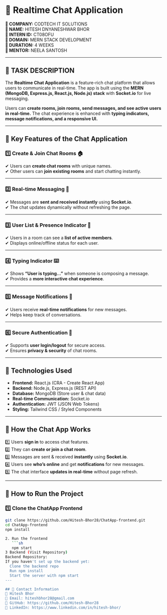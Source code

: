 # 💬 Realtime Chat Application  

 **🔹 COMPANY:** CODTECH IT SOLUTIONS  
 **🔹 NAME:** HITESH DNYANESHWAR BHOR   
 **🔹 INTERN ID:** CT08OFU  
 **🔹 DOMAIN:** MERN STACK DEVELOPMENT  
 **🔹 DURATION:** 4 WEEKS  
 **🔹 MENTOR:** NEELA SANTOSH 

---

## 📌 **TASK DESCRIPTION**  

The **Realtime Chat Application** is a feature-rich chat platform that allows users to communicate in real-time. The app is built using the **MERN (MongoDB, Express.js, React.js, Node.js) stack** with **Socket.io** for live messaging.  

Users can **create rooms, join rooms, send messages, and see active users in real-time.** The chat experience is enhanced with **typing indicators, message notifications, and a responsive UI.**  

---

## 🔹 **Key Features of the Chat Application**  

### **1️⃣ Create & Join Chat Rooms 🏠**  
✔ Users can **create chat rooms** with unique names.  
✔ Other users can **join existing rooms** and start chatting instantly.  

---

### **2️⃣ Real-time Messaging 📩**  
✔ Messages are **sent and received instantly** using **Socket.io**.  
✔ The chat updates dynamically without refreshing the page.  

---

### **3️⃣ User List & Presence Indicator 👥**  
✔ Users in a room can see a **list of active members**.  
✔ Displays online/offline status for each user.  

---

### **4️⃣ Typing Indicator ⌨️**  
✔ Shows **“User is typing…”** when someone is composing a message.  
✔ Provides a **more interactive chat experience**.  

---

### **5️⃣ Message Notifications 🔔**  
✔ Users receive **real-time notifications** for new messages.  
✔ Helps keep track of conversations.  

---

### **6️⃣ Secure Authentication 🔐**  
✔ Supports **user login/logout** for secure access.  
✔ Ensures **privacy & security** of chat rooms.  

---

## 🔧 **Technologies Used**  
- **Frontend:** React.js (CRA - Create React App)  
- **Backend:** Node.js, Express.js (REST API)  
- **Database:** MongoDB (Store user & chat data)  
- **Real-time Communication:** Socket.io  
- **Authentication:** JWT (JSON Web Tokens)  
- **Styling:** Tailwind CSS / Styled Components  

---

## 🚀 **How the Chat App Works**  
1️⃣ Users **sign in** to access chat features.  
2️⃣ They can **create or join a chat room**.  
3️⃣ Messages are sent & received **instantly** using **Socket.io**.  
4️⃣ Users see **who’s online** and get **notifications** for new messages.  
5️⃣ The chat interface **updates in real-time** without page refresh.  

---

## 📌 **How to Run the Project**  
### **1️⃣ Clone the ChatApp Frontend**  
```sh
git clone https://github.com/Hitesh-Bhor28/ChatApp-frontend.git
cd ChatApp-frontend
npm install

2. Run the frontend  
   ```sh
   npm start
3 Backend (Visit Repository)
Backend Repository:  
If you haven't set up the backend yet:  
  Clone the backend repo
  Run npm install
  Start the server with npm start
---

## 📧 Contact Information 
💼 Hitesh Bhor  
📩 Email: hiteshbhor28@gmail.com  
🔗 GitHub: https://github.com/Hitesh-Bhor28  
🚀 LinkedIn: https://www.linkedin.com/in/hitesh-bhor/
